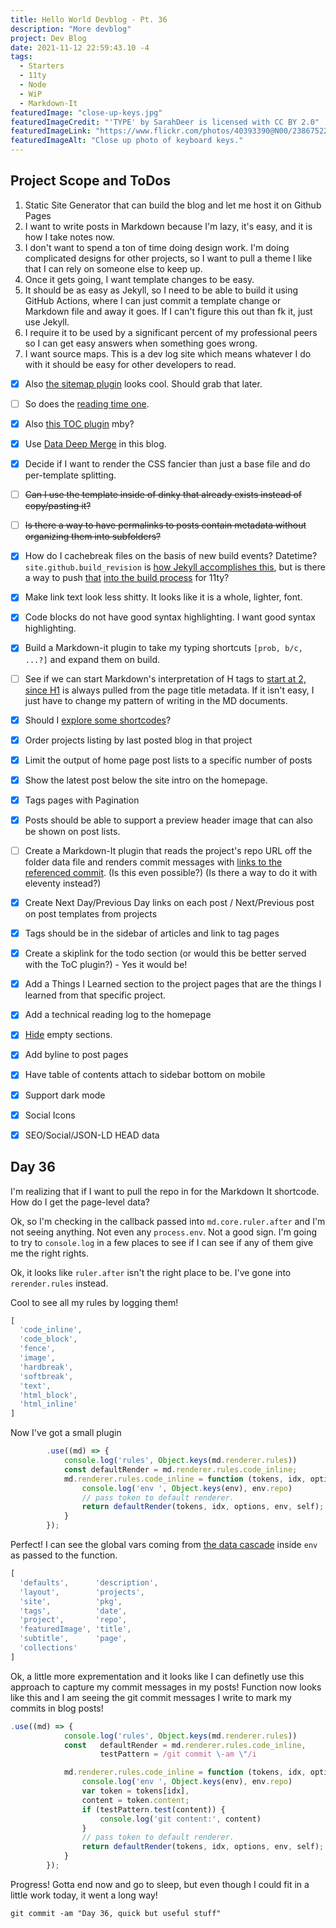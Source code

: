 ```yaml
---
title: Hello World Devblog - Pt. 36
description: "More devblog"
project: Dev Blog
date: 2021-11-12 22:59:43.10 -4
tags:
  - Starters
  - 11ty
  - Node
  - WiP
  - Markdown-It
featuredImage: "close-up-keys.jpg"
featuredImageCredit: "'TYPE' by SarahDeer is licensed with CC BY 2.0"
featuredImageLink: "https://www.flickr.com/photos/40393390@N00/2386752252"
featuredImageAlt: "Close up photo of keyboard keys."
---
```


## Project Scope and ToDos

1. Static Site Generator that can build the blog and let me host it on Github Pages
2. I want to write posts in Markdown because I'm lazy, it's easy, and it is how I take notes now.
3. I don't want to spend a ton of time doing design work. I'm doing complicated designs for other projects, so I want to pull a theme I like that I can rely on someone else to keep up.
4. Once it gets going, I want template changes to be easy.
5. It should be as easy as Jekyll, so I need to be able to build it using GitHub Actions, where I can just commit a template change or Markdown file and away it goes. If I can't figure this out than fk it, just use Jekyll.
6. I require it to be used by a significant percent of my professional peers so I can get easy answers when something goes wrong.
7. I want source maps. This is a dev log site which means whatever I do with it should be easy for other developers to read.

- [x] Also [the sitemap plugin](https://www.npmjs.com/package/@quasibit/eleventy-plugin-sitemap) looks cool. Should grab that later.

- [ ] So does the [reading time one](https://www.npmjs.com/package/eleventy-plugin-reading-time).

- [x] Also [this TOC plugin](https://github.com/jdsteinbach/eleventy-plugin-toc/) mby?

- [x] Use [Data Deep Merge](https://www.11ty.dev/docs/data-deep-merge/) in this blog.

- [x] Decide if I want to render the CSS fancier than just a base file and do per-template splitting.

<s>

- [ ] Can I use the template inside of dinky that already exists instead of copy/pasting it?

</s>

<s>

- [ ] Is there a way to have permalinks to posts contain metadata without organizing them into subfolders?

</s>

- [x] How do I cachebreak files on the basis of new build events? Datetime? `site.github.build_revision` is [how Jekyll accomplishes this](https://github.com/jekyll/github-metadata/blob/master/docs/site.github.md), but is there a way to push [that](https://docs.github.com/en/actions/reference/context-and-expression-syntax-for-github-actions#github-context) [into the build process](https://stackoverflow.com/questions/54310050/how-to-version-build-artifacts-using-github-actions) for 11ty?

- [x] Make link text look less shitty. It looks like it is a whole, lighter, font.

- [x] Code blocks do not have good syntax highlighting. I want good syntax highlighting.

- [x] Build a Markdown-it plugin to take my typing shortcuts `[prob, b/c, ...?]` and expand them on build.

- [ ] See if we can start Markdown's interpretation of H tags to [start at 2, since H1](https://developer.mozilla.org/en-US/docs/Web/HTML/Element/Heading_Elements#multiple_h1) is always pulled from the page title metadata. If it isn't easy, I just have to change my pattern of writing in the MD documents.

- [x] Should I [explore some shortcodes](https://www.madebymike.com.au/writing/11ty-filters-data-shortcodes/)?

- [x] Order projects listing by last posted blog in that project

- [x] Limit the output of home page post lists to a specific number of posts

- [x] Show the latest post below the site intro on the homepage.

- [x] Tags pages with Pagination

- [x] Posts should be able to support a preview header image that can also be shown on post lists.

- [ ] Create a Markdown-It plugin that reads the project's repo URL off the folder data file and renders commit messages with [links to the referenced commit](https://stackoverflow.com/questions/15919635/on-github-api-what-is-the-best-way-to-get-the-last-commit-message-associated-w). (Is this even possible?) (Is there a way to do it with eleventy instead?)

- [x] Create Next Day/Previous Day links on each post / Next/Previous post on post templates from projects

- [x] Tags should be in the sidebar of articles and link to tag pages

- [x] Create a skiplink for the todo section (or would this be better served with the ToC plugin?) - Yes it would be!

- [x] Add a Things I Learned section to the project pages that are the things I learned from that specific project.

- [x] Add a technical reading log to the homepage

- [x] [Hide](https://developer.mozilla.org/en-US/docs/Web/CSS/:empty) empty sections.

- [x] Add byline to post pages

- [x] Have table of contents attach to sidebar bottom on mobile

- [x] Support dark mode

- [x] Social Icons

- [x] SEO/Social/JSON-LD HEAD data

## Day 36

I'm realizing that if I want to pull the repo in for the Markdown It shortcode. How do I get the page-level data?

Ok, so I'm checking in the callback passed into `md.core.ruler.after` and I'm not seeing anything. Not even any `process.env`. Not a good sign. I'm going to try to `console.log` in a few places to see if I can see if any of them give me the right rights.

Ok, it looks like `ruler.after` isn't the right place to be. I've gone into `rerender.rules` instead.

Cool to see all my rules by logging them!

```javascript
[
  'code_inline',
  'code_block',
  'fence',
  'image',
  'hardbreak',
  'softbreak',
  'text',
  'html_block',
  'html_inline'
]
```

Now I've got a small plugin

```javascript
		.use((md) => {
			console.log('rules', Object.keys(md.renderer.rules))
			const defaultRender = md.renderer.rules.code_inline;
			md.renderer.rules.code_inline = function (tokens, idx, options, env, self) {
				console.log('env ', Object.keys(env), env.repo)
				// pass token to default renderer.
				return defaultRender(tokens, idx, options, env, self);
			}
		});
```
Perfect! I can see the global vars coming from [the data cascade](https://www.11ty.dev/docs/data-cascade/) inside `env` as passed to the function.

```javascript
[
  'defaults',      'description',
  'layout',        'projects',
  'site',          'pkg',
  'tags',          'date',
  'project',       'repo',
  'featuredImage', 'title',
  'subtitle',      'page',
  'collections'
]
```

Ok, a little more exprementation and it looks like I can definetly use this approach to capture my commit messages in my posts! Function now looks like this and I am seeing the git commit messages I write to mark my commits in blog posts!

```javascript
.use((md) => {
			console.log('rules', Object.keys(md.renderer.rules))
			const 	defaultRender = md.renderer.rules.code_inline,
					testPattern = /git commit \-am \"/i

			md.renderer.rules.code_inline = function (tokens, idx, options, env, self) {
				console.log('env ', Object.keys(env), env.repo)
				var token = tokens[idx],
				content = token.content;
				if (testPattern.test(content)) {
					console.log('git content:', content)
				}
				// pass token to default renderer.
				return defaultRender(tokens, idx, options, env, self);
			}
		});
```

Progress! Gotta end now and go to sleep, but even though I could fit in a little work today, it went a long way!

`git commit -am "Day 36, quick but useful stuff"`
